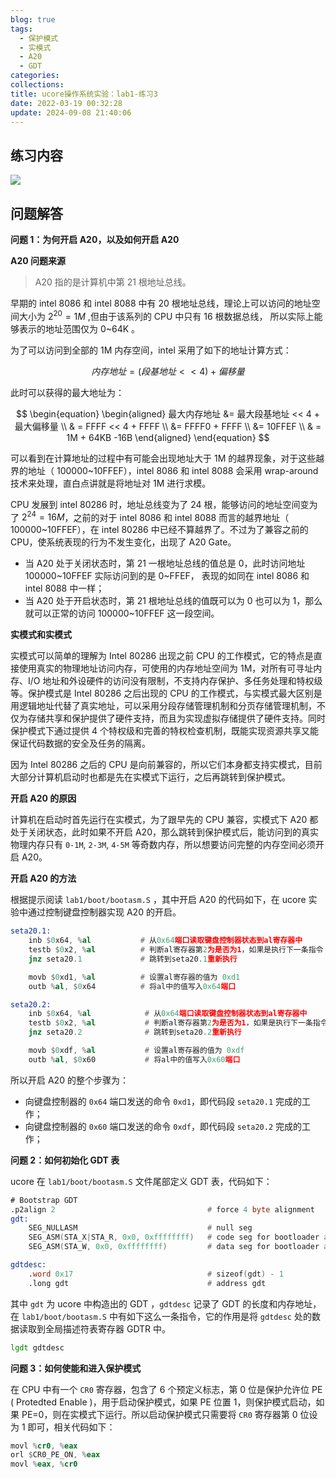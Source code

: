 ```yaml
---
blog: true
tags:
  - 保护模式
  - 实模式
  - A20
  - GDT
categories: 
collections: 
title: ucore操作系统实验：lab1-练习3
date: 2022-03-19 00:32:28
update: 2024-09-08 21:40:06
---
```


## 练习内容

![](/blog/img/IMG-20240908212558391.png)

## 问题解答

**问题 1：为何开启 A20，以及如何开启 A20**

**A20 问题来源**

> A20 指的是计算机中第 21 根地址总线。

早期的 intel 8086 和 intel 8088 中有 20 根地址总线，理论上可以访问的地址空间大小为 $2^{20}=1M$ ,但由于该系列的 CPU 中只有 16 根数据总线，  所以实际上能够表示的地址范围仅为 0~64K 。

为了可以访问到全部的 1M 内存空间，intel 采用了如下的地址计算方式：

$$内存地址 = (段基地址 << 4) + 偏移量$$

此时可以获得的最大地址为：

$$
\begin{equation}
\begin{aligned}
最大内存地址 &= 最大段基地址 << 4 + 最大偏移量 \\
					& = FFFF << 4 + FFFF \\
                      &= FFFF0 + FFFF \\
                      &= 10FFEF \\
                      & = 1M + 64KB -16B
\end{aligned}
\end{equation}
$$

可以看到在计算地址的过程中有可能会出现地址大于 1M 的越界现象，对于这些越界的地址（ 100000~10FFEF），intel 8086 和 intel 8088 会采用 wrap-around 技术来处理，直白点讲就是将地址对 1M 进行求模。

CPU 发展到 intel 80286 时，地址总线变为了 24 根，能够访问的地址空间变为了 $2^{24}=16M$，之前的对于 intel 8086 和 intel 8088 而言的越界地址（ 100000~10FFEF），在 intel 80286 中已经不算越界了。不过为了兼容之前的 CPU，使系统表现的行为不发生变化，出现了 A20 Gate。

- 当 A20 处于关闭状态时，第 21 一根地址总线的值总是 0，此时访问地址 100000~10FFEF 实际访问到的是 0~FFEF，  表现的如同在 intel 8086 和 intel 8088 中一样；
- 当 A20 处于开启状态时，第 21 根地址总线的值既可以为 0 也可以为 1，那么就可以正常的访问 100000~10FFEF 这一段空间。

**实模式和实模式**

实模式可以简单的理解为 Intel 80286 出现之前 CPU 的工作模式，它的特点是直接使用真实的物理地址访问内存，可使用的内存地址空间为 1M，对所有可寻址内存、I/O 地址和外设硬件的访问没有限制，不支持内存保护、多任务处理和特权级等。保护模式是 Intel 80286 之后出现的 CPU 的工作模式，与实模式最大区别是用逻辑地址代替了真实地址，可以采用分段存储管理机制和分页存储管理机制，不仅为存储共享和保护提供了硬件支持，而且为实现虚拟存储提供了硬件支持。同时保护模式下通过提供 4 个特权级和完善的特权检查机制，既能实现资源共享又能保证代码数据的安全及任务的隔离。

因为 Intel 80286 之后的 CPU 是向前兼容的，所以它们本身都支持实模式，目前大部分计算机启动时也都是先在实模式下运行，之后再跳转到保护模式。

**开启 A20 的原因**

计算机在启动时首先运行在实模式，为了跟早先的 CPU 兼容，实模式下 A20 都处于关闭状态，此时如果不开启 A20，那么跳转到保护模式后，能访问到的真实物理内存只有 `0-1M`, `2-3M`, `4-5M` 等奇数内存，所以想要访问完整的内存空间必须开启 A20。

**开启 A20 的方法**

根据提示阅读 `lab1/boot/bootasm.S` ，其中开启 A20 的代码如下，在 ucore 实验中通过控制键盘控制器实现 A20 的开启。

```asm
seta20.1:
    inb $0x64, %al           # 从0x64端口读取键盘控制器状态到al寄存器中
    testb $0x2, %al          # 判断al寄存器第2为是否为1，如果是执行下一条指令
    jnz seta20.1             # 跳转到seta20.1重新执行

    movb $0xd1, %al          # 设置al寄存器的值为 0xd1
    outb %al, $0x64          # 将al中的值写入0x64端口

seta20.2:
    inb $0x64, %al            # 从0x64端口读取键盘控制器状态到al寄存器中
    testb $0x2, %al           # 判断al寄存器第2为是否为1，如果是执行下一条指令
    jnz seta20.2              # 跳转到seta20.2重新执行

    movb $0xdf, %al           # 设置al寄存器的值为 0xdf
    outb %al, $0x60           # 将al中的值写入0x60端口
```

所以开启 A20 的整个步骤为：

- 向键盘控制器的 `0x64` 端口发送的命令 `0xd1`，即代码段 `seta20.1` 完成的工作；
- 向键盘控制器的 `0x60` 端口发送的命令 `0xdf`，即代码段 `seta20.2` 完成的工作；

**问题 2：如何初始化 GDT 表**

ucore 在 `lab1/boot/bootasm.S` 文件尾部定义 GDT 表，代码如下：

```asm
# Bootstrap GDT
.p2align 2                                  # force 4 byte alignment
gdt:
    SEG_NULLASM                             # null seg
    SEG_ASM(STA_X|STA_R, 0x0, 0xffffffff)   # code seg for bootloader and kernel
    SEG_ASM(STA_W, 0x0, 0xffffffff)         # data seg for bootloader and kernel

gdtdesc:
    .word 0x17                              # sizeof(gdt) - 1
    .long gdt                               # address gdt
```

其中 `gdt` 为 ucore 中构造出的 GDT ，`gdtdesc` 记录了 GDT 的长度和内存地址，在 `lab1/boot/bootasm.S` 中有如下这么一条指令，它的作用是将 `gdtdesc` 处的数据读取到全局描述符表寄存器 GDTR 中。

```asm
lgdt gdtdesc
```


**问题 3：如何使能和进入保护模式**

在 CPU 中有一个 `CR0` 寄存器，包含了 6 个预定义标志，第 0 位是保护允许位 PE ( Protedted Enable )，用于启动保护模式，如果 PE 位置 1，则保护模式启动，如果 PE=0，则在实模式下运行。所以启动保护模式只需要将 `CR0` 寄存器第 0 位设为 1 即可，相关代码如下：

```asm
movl %cr0, %eax
orl $CR0_PE_ON, %eax
movl %eax, %cr0
```
